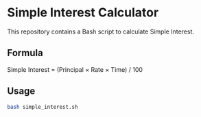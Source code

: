 # Simple Interest Calculator

This repository contains a Bash script to calculate Simple Interest.

## Formula
Simple Interest = (Principal × Rate × Time) / 100

## Usage
```bash
bash simple_interest.sh

